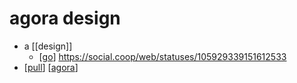 # agora design

- a [[design]]
  - [[go]] https://social.coop/web/statuses/105929339151612533
- [[pull]] [[agora]]


[//begin]: # "Autogenerated link references for markdown compatibility"
[go]: go "Go"
[pull]: pull "Pull"
[agora]: agora "Agora"
[//end]: # "Autogenerated link references"